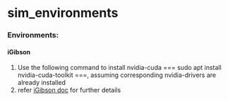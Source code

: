 # sim_environments

### Environments:

#### iGibson
1. Use the following command to install nvidia-cuda === sudo apt install nvidia-cuda-toolkit ===, assuming corresponding nvidia-drivers are already installed
2. refer [iGibson doc](http://svl.stanford.edu/igibson/docs/installation.html) for further details
